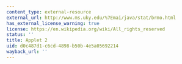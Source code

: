 ```yaml
---
content_type: external-resource
external_url: http://www.ms.uky.edu/%7Emai/java/stat/brmo.html
has_external_license_warning: true
license: https://en.wikipedia.org/wiki/All_rights_reserved
status: ''
title: Applet 2
uid: d0c487d1-c6cd-4898-b50b-4e5a05692214
wayback_url: ''
---
```

